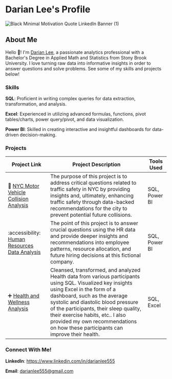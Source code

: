  # Darian Lee's Profile
![Black Minimal Motivation Quote LinkedIn Banner (1)](https://github.com/darianlee555/darianlee555/assets/145151765/8fdba66a-c1c7-4852-9fa9-89b1c0c086e9)

## About Me

Hello 👋! I'm [Darian Lee](https://www.linkedin.com/in/darianlee555), a passionate analytics professional with a Bachelor's Degree in Applied Math and Statistics from Stony Brook University. I love turning raw data into informative insights in order to answer questions and solve problems. See some of my skills and projects below!

### Skills
**SQL**: Proficient in writing complex queries for data extraction, transformation, and analysis.

**Excel**: Experienced in utilizing advanced formulas, functions, pivot tables/charts, power query/pivot, and data visualization.

**Power BI**: Skilled in creating interactive and insightful dashboards for data-driven decision-making.

### Projects
| Project Link | Project Description | Tools Used |
|---|---|---|
|🚗 [NYC Motor Vehicle Collision Analysis](https://github.com/darianlee555/Portfolio-Projects/blob/main/README.md)|The purpose of this project is to address critical questions related to traffic safety in NYC by providing insights and, ultimately, enhancing traffic safety through data-backed recommendations for the city to prevent potential future collisions.|SQL, Power BI|
|:accessibility: [Human Resources Data Analysis](https://github.com/darianlee555/HR-Analytics-Project/blob/main/README.md)|The point of this project is to answer crucial questions using the HR data and provide deeper insights and recommendations into employee patterns, resource allocation, and future hiring decisions at this fictional company.|SQL, Power BI|
|➕ [Health and Wellness Analysis](https://github.com/darianlee555/Health-and-Wellness-Project/blob/main/README.md)|Cleansed, transformed, and analyzed Health data from various participants using SQL. Visualized key insights using Excel in the form of a dashboard, such as the average systolic and diastolic blood pressure of the participants, their sleep quality, their exercise habits, etc.. I also provided my own recommendations on how these participants can improve their health.|SQL, Excel|

### Connect With Me!
**LinkedIn**: https://www.linkedin.com/in/darianlee555

**Email**: darianlee555@gmail.com
